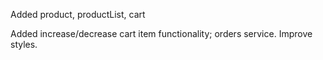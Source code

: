 Added product, productList, cart

Added increase/decrease cart item functionality;  orders service. Improve styles. 
